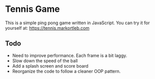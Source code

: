 # Tennis Game

This is a simple ping pong game written in JavaScript.
You can try it for yourself at: https://tennis.markortleb.com


## Todo

- Need to improve performance. Each frame is a bit laggy.
- Slow down the speed of the ball
- Add a splash screen and score board
- Reorganize the code to follow a cleaner OOP pattern.
